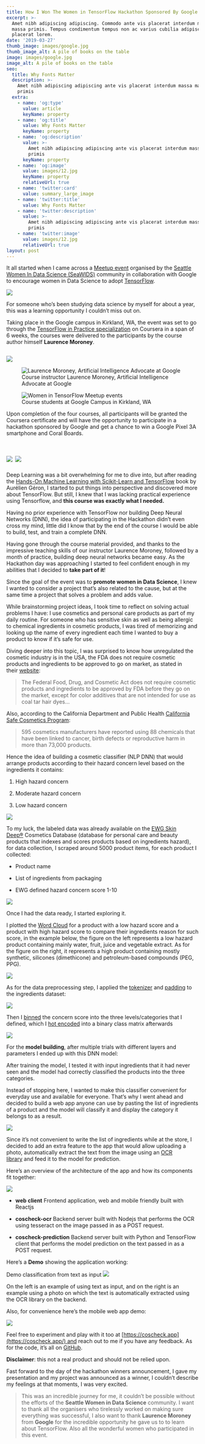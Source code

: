 ```yaml
---
title: How I Won The Women in TensorFlow Hackathon Sponsored By Google
excerpt: >-
  Amet nibh adipiscing adipiscing. Commodo ante vis placerat interdum massa
  massa primis. Tempus condimentum tempus non ac varius cubilia adipiscing
  placerat lorem.
date: '2019-03-27'
thumb_image: images/google.jpg
thumb_image_alt: A pile of books on the table
image: images/google.jpg
image_alt: A pile of books on the table
seo:
  title: Why Fonts Matter
  description: >-
    Amet nibh adipiscing adipiscing ante vis placerat interdum massa massa
    primis
  extra:
    - name: 'og:type'
      value: article
      keyName: property
    - name: 'og:title'
      value: Why Fonts Matter
      keyName: property
    - name: 'og:description'
      value: >-
        Amet nibh adipiscing adipiscing ante vis placerat interdum massa massa
        primis
      keyName: property
    - name: 'og:image'
      value: images/12.jpg
      keyName: property
      relativeUrl: true
    - name: 'twitter:card'
      value: summary_large_image
    - name: 'twitter:title'
      value: Why Fonts Matter
    - name: 'twitter:description'
      value: >-
        Amet nibh adipiscing adipiscing ante vis placerat interdum massa massa
        primis
    - name: 'twitter:image'
      value: images/12.jpg
      relativeUrl: true
layout: post
---
```

It all started when I came across a [Meetup event](https://www.meetup.com/Seattle-WiDS-Meetup/events/gglgkryznbcc/) organised by the [Seattle Women In Data Science (SeaWIDS)](https://www.meetup.com/Seattle-WiDS-Meetup/) community in collaboration with Google to encourage women in Data Science to adopt [TensorFlow](https://www.tensorflow.org/).

![](/\_static/app-assets/Meetup.jpg)

For someone who’s been studying data science by myself for about a year, this was a learning opportunity I couldn’t miss out on.

Taking place in the Google campus in Kirkland, WA, the event was set to go through the [TensorFlow in Practice specialization](https://www.coursera.org/specializations/tensorflow-in-practice) on Coursera in a span of 6 weeks, the courses were delivered to the participants by the course author himself **Laurence Moroney**.

![]()

![](/\_static/app-assets/audience.jpg)

<div class="row  text-center">
    <figure class="column">
        <img data-featherlight="/_static/app-assets/laurence.jpg" src="/\_static/app-assets/laurence.jpg" alt="Laurence Moroney, Artificial Intelligence Advocate at  Google"/>
        <figcaption>Course instructor Laurence Moroney, Artificial Intelligence Advocate at Google</figcaption>
    </figure>
    <figure class="column">
        <img data-featherlight="/images/women-in-tensorFlow-hackathon/audience.jpg" src="/images/women-in-tensorFlow-hackathon/audience.jpg" alt="Women in TensorFlow Meetup events"/>
        <figcaption>Course students at Google Campus in Kirkland, WA</figcaption>
    </figure>
</div>

Upon completion of the four courses, all participants will be granted the Coursera certificate and will have the opportunity to participate in a hackathon sponsored by Google and get a chance to win a Google Pixel 3A smartphone and Coral Boards.

# ![](/\_static/app-assets/prizes.jpg)&#xA;![](/\_static/app-assets/trophies.jpg)

Deep Learning was a bit overwhelming for me to dive into, but after reading the [Hands-On Machine Learning with Scikit-Learn and TensorFlow](https://www.amazon.com/Hands-Machine-Learning-Scikit-Learn-TensorFlow/dp/1491962291) book by Aurélien Géron, I started to put things into perspective and discovered more about TensorFlow. But still, I knew that I was lacking practical experience using Tensorflow, and **this course was exactly what I needed.**

Having no prior experience with TensorFlow nor building Deep Neural Networks (DNN), the idea of participating in the Hackathon didn’t even cross my mind, little did I know that by the end of the course I would be able to build, test, and train a complete DNN.

Having gone through the course material provided, and thanks to the impressive teaching skills of our instructor Laurence Moroney, followed by a month of practice, building deep neural networks became easy. As the Hackathon day was approaching I started to feel confident enough in my abilities that I decided to **take part of it**!

Since the goal of the event was to **promote women in Data Science**, I knew I wanted to consider a project that’s also related to the cause, but at the same time a project that solves a problem and adds value.

While brainstorming project ideas, I took time to reflect on solving actual problems I have: I use cosmetics and personal care products as part of my daily routine. For someone who has sensitive skin as well as being allergic to chemical ingredients in cosmetic products, I was tired of memorizing and looking up the name of every ingredient each time I wanted to buy a product to know if it’s safe for use.

Diving deeper into this topic, I was surprised to know how unregulated the cosmetic industry is in the USA, the FDA does not require cosmetic products and ingredients to be approved to go on market, as stated in their [website](https://www.fda.gov/cosmetics/cosmetic-products-ingredients/cosmetic-ingredients):

> The Federal Food, Drug, and Cosmetic Act does not require cosmetic products and ingredients to be approved by FDA before they go on the market, except for color additives that are not intended for use as coal tar hair dyes…

Also, according to the California Department and Public Health [California Safe Cosmetics Program](https://www.cdph.ca.gov/Programs/CCDPHP/DEODC/OHB/CSCP/Pages/CSCP.aspx):

> 595 cosmetics manufacturers have reported using 88 chemicals that have been linked to cancer, birth defects or reproductive harm in more than 73,000 products.

Hence the idea of building a cosmetic classifier (NLP DNN) that would arrange products according to their hazard concern level based on the ingredients it contains:

1.  High hazard concern

2.  Moderate hazard concern

3.  Low hazard concern

![](/\_static/app-assets/idea.png)

To my luck, the labeled data was already available on the [EWG Skin Deep®](https://www.ewg.org/skindeep) Cosmetics Database (database for personal care and beauty products that indexes and scores products based on ingredients hazard), for data collection, I scraped around 5000 product items, for each product I collected:

*   Product name

*   List of ingredients from packaging

*   EWG defined hazard concern score 1-10

![](/\_static/app-assets/product.jpg)

Once I had the data ready, I started exploring it.

I plotted the [Word Cloud](https://en.wikipedia.org/wiki/Tag_cloud) for a product with a low hazard score and a product with high hazard score to compare their ingredients reason for such score, in the example below, the figure on the left represents a low hazard product containing mainly water, fruit, juice and vegetable extract. As for the figure on the right, it represents a high product containing mostly synthetic, silicones (dimethicone) and petroleum-based compounds (PEG, PPG).

![](/\_static/app-assets/wordcloud.png)

As for the data preprocessing step, I applied the [tokenizer](https://www.tensorflow.org/api_docs/python/tf/keras/preprocessing/text/Tokenizer) and [padding](https://www.tensorflow.org/api_docs/python/tf/keras/preprocessing/sequence/pad_sequences) to the ingredients dataset:

![](/\_static/app-assets/preprocessing.png)

Then I [binned](https://en.wikipedia.org/wiki/Data_binning) the concern score into the three levels/categories that I defined, which I [hot encoded](https://en.wikipedia.org/wiki/One-hot) into a binary class matrix afterwards

![](/\_static/app-assets/binning.png)

For the **model building**, after multiple trials with different layers and parameters I ended up with this DNN model:

After training the model, I tested it with input ingredients that it had never seen and the model had correctly classified the products into the three categories.

Instead of stopping here, I wanted to make this classifier convenient for everyday use and available for everyone. That’s why I went ahead and decided to build a web app anyone can use by pasting the list of ingredients of a product and the model will classify it and display the category it belongs to as a result.

![](/\_static/app-assets/superb-paprika.png)

Since it’s not convenient to write the list of ingredients while at the store, I decided to add an extra feature to the app that would allow uploading a photo, automatically extract the text from the image using an [OCR library](https://github.com/tesseract-ocr/tesseract) and feed it to the model for prediction.

Here’s an overview of the architecture of the app and how its components fit together:

![](/\_static/app-assets/thoughtful-sunflower.png)

*   **web client** Frontend application, web and mobile friendly built with Reactjs

*   **coscheck-ocr** Backend server built with Nodejs that performs the OCR using tesseract on the image passed in as a POST request.

*   **coscheck-prediction** Backend server built with Python and TensorFlow client that performs the model prediction on the text passed in as a POST request.

Here’s a **Demo** showing the application working:

Demo classification from text as input
![](https://houdaaynaou.com/images/women-in-tensorFlow-hackathon/photo_demo.gif)

On the left is an example of using text as input, and on the right is an example using a photo on which the text is automatically extracted using the OCR library on the backend.

Also, for convenience here’s the mobile web app demo:

![](https://www.youtube.com/watch?v=jv6IssBKm9w\&t=1s)

Feel free to experiment and play with it too at [https://coscheck.app](https://coscheck.app/) and reach out to me if you have any feedback. As for the code, it’s all on [GitHub](https://github.com/houdaaynaou/coscheck).

**Disclaimer**: this not a real product and should not be relied upon.

Fast forward to the day of the hackathon winners announcement, I gave my presentation and my project was announced as a winner, I couldn’t describe my feelings at that moments, I was very excited.

> This was an incredible journey for me, it couldn’t be possible without the efforts of the **Seattle Women in Data Science** community. I want to thank all the organisers who tirelessly worked on making sure everything was successful, I also want to thank **Laurence Moroney** from **Google** for the incredible opportunity he gave us to to learn about TensorFlow. Also all the wonderful women who participated in this event.
